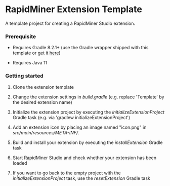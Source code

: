RapidMiner Extension Template
=============================

A template project for creating a RapidMiner Studio extension. 

### Prerequisite
* Requires Gradle 8.2.1+ (use the Gradle wrapper shipped with this template or get it [here](http://gradle.org/installation))

* Requires Java 11

### Getting started
1. Clone the extension template

2. Change the extension settings in _build.gradle_ (e.g. replace 'Template' by the desired extension name)

3. Initialize the extension project by executing the _initializeExtensionProject_ Gradle task (e.g. via 'gradlew initializeExtensionProject')

4. Add an extension icon by placing an image named "icon.png" in  _src/main/resources/META-INF/_. 

5. Build and install your extension by executing the _installExtension_ Gradle task 

6. Start RapidMiner Studio and check whether your extension has been loaded

7. If you want to go back to the empty project with the _initializeExtensionProject_ task, use the _resetExtension_ Gradle task
